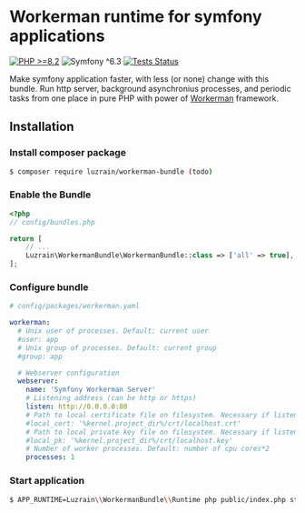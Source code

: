 # Workerman runtime for symfony applications
[![PHP >=8.2](https://img.shields.io/badge/PHP->=8.2-777bb3.svg?style=flat)](https://www.php.net/releases/8.2/en.php)
![Symfony ^6.3](https://img.shields.io/badge/Symfony-^6.3-374151.svg?style=flat)
[![Tests Status](https://img.shields.io/github/actions/workflow/status/luzrain/workerman-bundle/tests.yaml?branch=master)](../../actions/workflows/tests.yaml)

Make symfony application faster, with less (or none) change with this bundle.
Run http server, background asynchronius processes, and periodic tasks from one place in pure PHP with power of [Workerman](https://www.workerman.net/) framework.

## Installation
### Install composer package
```bash
$ composer require luzrain/workerman-bundle (todo)
```

### Enable the Bundle
```php
<?php
// config/bundles.php

return [
    // ...
    Luzrain\WorkermanBundle\WorkermanBundle::class => ['all' => true],
];
```

### Configure bundle
```yaml
# config/packages/workerman.yaml

workerman:
  # Unix user of processes. Default: current user
  #user: app
  # Unix group of processes. Default: current group
  #group: app

  # Webserver configuration
  webserver:
    name: 'Symfony Workerman Server'
    # Listening address (can be http or https)
    listen: http://0.0.0.0:80
    # Path to local certificate file on filesystem. Necessary if listen address is https
    #local_cert: '%kernel.project_dir%/crt/localhost.crt'
    # Path to local private key file on filesystem. Necessary if listen address is https
    #local_pk: '%kernel.project_dir%/crt/localhost.key'
    # Number of worker processes. Default: number of cpu cores*2
    processes: 1
```

### Start application
```bash
$ APP_RUNTIME=Luzrain\\WorkermanBundle\\Runtime php public/index.php start
```
